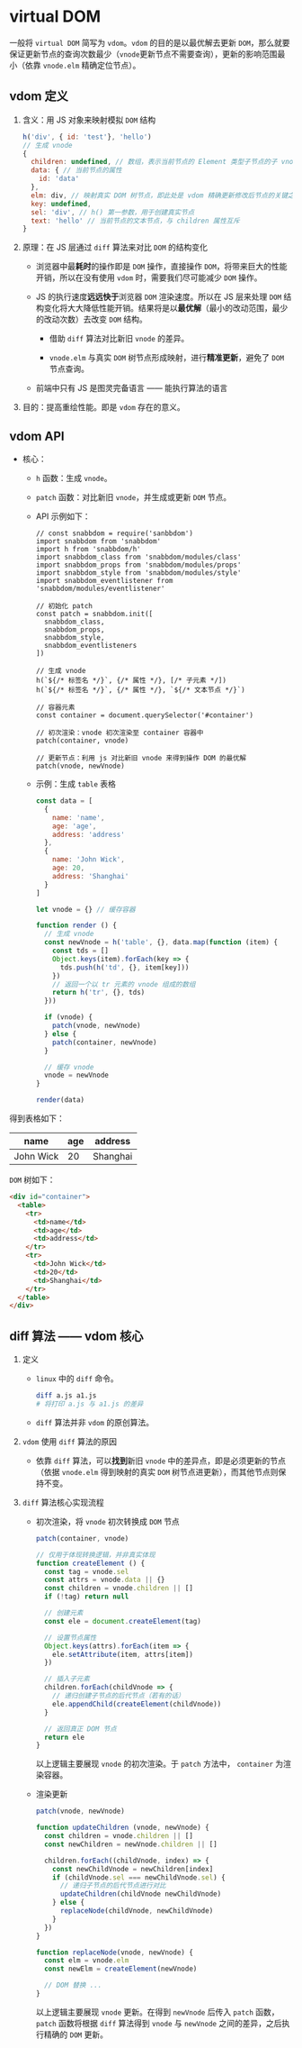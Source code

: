 # virtual DOM

一般将 `virtual DOM` 简写为 `vdom`。`vdom` 的目的是以最优解去更新 `DOM`，那么就要保证更新节点的查询次数最少（`vnode`更新节点不需要查询），更新的影响范围最小（依靠 `vnode.elm` 精确定位节点）。

## vdom 定义



1. 含义：用 JS 对象来映射模拟 `DOM` 结构

    ```js
    h('div', { id: 'test'}, 'hello')
    // 生成 vnode
    {
      children: undefined, // 数组，表示当前节点的 Element 类型子节点的子 vnode
      data: { // 当前节点的属性
        id: 'data'
      },
      elm: div, // 映射真实 DOM 树节点，即此处是 vdom 精确更新修改后节点的关键之一
      key: undefined,
      sel: 'div', // h() 第一参数，用于创建真实节点
      text: 'hello' // 当前节点的文本节点，与 children 属性互斥
    }
    ```

2. 原理：在 JS 层通过 `diff` 算法来对比 `DOM` 的结构变化

    - 浏览器中最**耗时**的操作即是 `DOM` 操作，直接操作 `DOM`，将带来巨大的性能开销，所以在没有使用 `vdom` 时，需要我们尽可能减少 `DOM` 操作。
    
    - JS 的执行速度**远远快于**浏览器 `DOM` 渲染速度。所以在 JS 层来处理 `DOM` 结构变化将大大降低性能开销。结果将是以**最优解**（最小的改动范围，最少的改动次数）去改变 `DOM` 结构。

        - 借助 `diff` 算法对比新旧 `vnode` 的差异。

        - `vnode.elm` 与真实 `DOM` 树节点形成映射，进行**精准更新**，避免了 `DOM` 节点查询。

    - 前端中只有 JS 是图灵完备语言 —— 能执行算法的语言

3. 目的：提高重绘性能。即是 `vdom` 存在的意义。

## vdom API

- 核心：

    - `h` 函数：生成 `vnode`。

    - `patch` 函数：对比新旧 `vnode`，并生成或更新 `DOM` 节点。

    - API 示例如下：

        ```js{18-19}
        // const snabbdom = require('sanbbdom')
        import snabbdom from 'snabbdom'
        import h from 'snabbdom/h'
        import snabbdom_class from 'snabbdom/modules/class'
        import snabbdom_props from 'snabbdom/modules/props'
        import snabbdom_style from 'snabbdom/modules/style'
        import snabbdom_eventlistener from 'snabbdom/modules/eventlistener'

        // 初始化 patch
        const patch = snabbdom.init([
          snabbdom_class,
          snabbdom_props,
          snabbdom_style,
          snabbdom_eventlisteners
        ])

        // 生成 vnode
        h(`${/* 标签名 */}`, {/* 属性 */}, [/* 子元素 */])
        h(`${/* 标签名 */}`, {/* 属性 */}, `${/* 文本节点 */}`)
        ```

        ```js{4-8}
        // 容器元素
        const container = document.querySelector('#container')

        // 初次渲染：vnode 初次渲染至 container 容器中
        patch(container, vnode)

        // 更新节点：利用 js 对比新旧 vnode 来得到操作 DOM 的最优解
        patch(vnode, newVnode)
        ```

  - 示例：生成 `table` 表格

      ```js
      const data = [
        {
          name: 'name',
          age: 'age',
          address: 'address'
        },
        {
          name: 'John Wick',
          age: 20,
          address: 'Shanghai'
        }
      ]

      let vnode = {} // 缓存容器

      function render () {
        // 生成 vnode
        const newVnode = h('table', {}, data.map(function (item) {
          const tds = []
          Object.keys(item).forEach(key => {
            tds.push(h('td', {}, item[key]))
          })
          // 返回一个以 tr 元素的 vnode 组成的数组
          return h('tr', {}, tds)
        }))

        if (vnode) {
          patch(vnode, newVnode)
        } else {
          patch(container, newVnode)
        }

        // 缓存 vnode
        vnode = newVnode
      }

      render(data)
      ```

得到表格如下：

|    name   | age | address |
| --------- | -- | -------- |
| John Wick | 20 | Shanghai |

`DOM` 树如下：

```html
<div id="container">
  <table>
    <tr>
      <td>name</td>
      <td>age</td>
      <td>address</td>
    </tr>
    <tr>
      <td>John Wick</td>
      <td>20</td>
      <td>Shanghai</td>
    </tr>
  </table>
</div>
```

## diff 算法 —— vdom 核心

1. 定义

    - `linux` 中的 `diff` 命令。

        ```bash
        diff a.js a1.js
        # 将打印 a.js 与 a1.js 的差异
        ```
    - `diff` 算法并非 `vdom` 的原创算法。

2. `vdom` 使用 `diff` 算法的原因

    - 依靠 `diff` 算法，可以**找到**新旧 `vnode` 中的差异点，即是必须更新的节点（依据 `vnode.elm` 得到映射的真实 `DOM` 树节点进更新），而其他节点则保持不变。

3. `diff` 算法核心实现流程

    - 初次渲染，将 `vnode` 初次转换成 `DOM` 节点

        ```js
        patch(container, vnode)
        ```
        ```js
        // 仅用于体现转换逻辑，并非真实体现
        function createElement () {
          const tag = vnode.sel
          const attrs = vnode.data || {}
          const children = vnode.children || []
          if (!tag) return null

          // 创建元素
          const ele = document.createElement(tag)

          // 设置节点属性
          Object.keys(attrs).forEach(item => {
            ele.setAttribute(item, attrs[item])
          })

          // 插入子元素
          children.forEach(childVnode => {
            // 递归创建子节点的后代节点（若有的话）
            ele.appendChild(createElement(childVnode))
          }

          // 返回真正 DOM 节点
          return ele
        }
        ```

      以上逻辑主要展现 `vnode` 的初次渲染。于 `patch` 方法中， `container` 为渲染容器。

    - 渲染更新

        ```js
        patch(vnode, newVnode)
        ```
        ```js
        function updateChildren (vnode, newVnode) {
          const children = vnode.children || []
          const newChildren = newVnode.children || []

          children.forEach((childVnode, index) => {
            const newChildVnode = newChildren[index]
            if (childVnode.sel === newChildVnode.sel) {
              // 递归子节点的后代节点进行对比
              updateChildren(childVnode newChildVnode)
            } else {
              replaceNode(childVnode, newChildVnode)
            }
          })
        }

        function replaceNode(vnode, newVnode) {
          const elm = vnode.elm
          const newElm = createElement(newVnode)

          // DOM 替换 ...
        }
        ```

      以上逻辑主要展现 `vnode` 更新。在得到 `newVnode` 后传入 `patch` 函数，`patch` 函数将根据 `diff` 算法得到 `vnode` 与 `newVnode` 之间的差异，之后执行精确的 `DOM` 更新。
